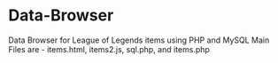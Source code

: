 # Data-Browser
Data Browser for League of Legends items using PHP and MySQL
Main Files are - items.html, items2.js, sql.php, and items.php
